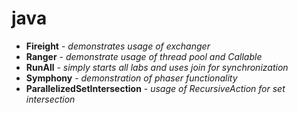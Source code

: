 # java
- **Fireight** - *demonstrates usage of exchanger*
- **Ranger** - *demonstrate usage of thread pool and Callable*
- **RunAll** - *simply starts all labs and uses join for synchronization*
- **Symphony** - *demonstration of phaser functionality*
- **ParallelizedSetIntersection** - *usage of RecursiveAction for set intersection*
